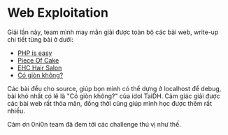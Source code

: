 # Web Exploitation 
Giải lần này, team mình may mắn giải được toàn bộ các bài web, write-up chi tiết từng bài ở dưới:
- [PHP is easy](./PHP_is_easy/README.md)
- [Piece Of Cake](./Piece_Of_Cake/README.md)
- [EHC Hair Salon](./EHC%20Hair%20Salon/README.md)
- [Có giòn không?](./Gion/README.md)

Các bài đều cho source, giúp bọn mình có thể dựng ở localhost để debug, bài khó nhất có lẽ là "Có giòn không?" của idol TaiDH. Cảm giác giải được các bài web rất thỏa mãn, đồng thời cũng giúp mình học được thêm rất nhiều.

Cảm ơn 0ni0n team đã đem tới các challenge thú vị như thế.
